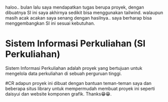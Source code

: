 haloo.. bulan lalu saya mendapatkan tugas berupa proyek, dengan dibuatnya SI ini saya akhirnya sedikit bisa menggunakan tailwind. walaupun masih acak acakan saya senang dengan hasilnya.. saya berharap bisa menggembangkan SI ini sesuai kebutuhan.

# Sistem Informasi Perkuliahan (SI Perkuliahan)
Sistem Informasi Perkuliahan adalah proyek yang bertujuan untuk mengelola data perkuliahan di sebuah perguruan tinggi.

#CR
adapun proyek ini dibuat dengan bantuan teman-teman saya dan beberapa situs library untuk mempermudah membuat proyek ini seperti daisyui dan website komponen grafik.
Thanks😁😁.
